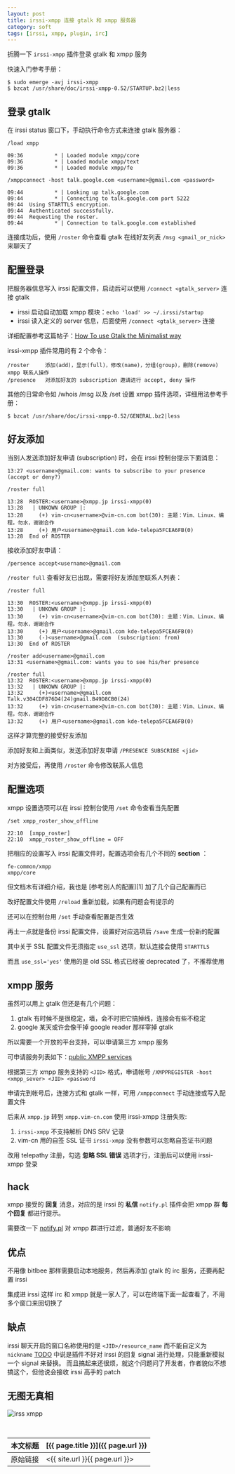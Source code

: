 ```yaml
---
layout: post
title: irssi-xmpp 连接 gtalk 和 xmpp 服务器
category: soft
tags: [irssi, xmpp, plugin, irc]
---
```


折腾一下 `irssi-xmpp` 插件登录 gtalk 和 xmpp 服务

快速入门参考手册：

    $ sudo emerge -avj irssi-xmpp
    $ bzcat /usr/share/doc/irssi-xmpp-0.52/STARTUP.bz2|less

## 登录 gtalk

在 irssi status 窗口下，手动执行命令方式来连接 gtalk 服务器：

    /load xmpp

    09:36          * | Loaded module xmpp/core
    09:36          * | Loaded module xmpp/text
    09:36          * | Loaded module xmpp/fe

    /xmppconnect -host talk.google.com <username>@gmail.com <password>

    09:44          * | Looking up talk.google.com
    09:44          * | Connecting to talk.google.com port 5222
    09:44  Using STARTTLS encryption.
    09:44  Authenticated successfully.
    09:44  Requesting the roster.
    09:44          * | Connection to talk.google.com established


连接成功后，使用 `/roster` 命令查看 gtalk 在线好友列表 `/msg <gmail_or_nick>` 来聊天了

## 配置登录

把服务器信息写入 irssi 配置文件，启动后可以使用 `/connect <gtalk_server>` 连接 gtalk

- irssi 启动自动加载 xmpp 模块：`echo 'load' >> ~/.irssi/startup`
- irssi 读入定义的 server 信息，后面使用 `/connect <gtalk_server>` 连接

详细配置参考这篇帖子：[How To use Gtalk the Minimalist way](http://crunchbang.org/forums/viewtopic.php?id=17703)

irssi-xmpp 插件常用的有 2 个命令：

    /roster     添加(add)，显示(full)，修改(name)，分组(group)，删除(remove) xmpp 联系人操作
    /presence   对添加好友的 subscription 邀请进行 accept, deny 操作

其他的日常命令如 /whois /msg 以及 /set 设置 xmpp 插件选项，详细用法参考手册：

    $ bzcat /usr/share/doc/irssi-xmpp-0.52/GENERAL.bz2|less

## 好友添加

当别人发送添加好友申请 (subscription) 时，会在 irssi 控制台提示下面消息：

    13:27 <username>@gmail.com: wants to subscribe to your presence  (accept or deny?)

    /roster full

    13:28  ROSTER:<username>@xmpp.jp irssi-xmpp(0)
    13:28   | UNKOWN GROUP |:
    13:28     (+) vim-cn<username>@vim-cn.com bot(30): 主题：Vim、Linux、编程。勿水，谢谢合作
    13:28     (+) 用户<username>@gmail.com kde-telepa5FCEA6FB(0)
    13:28  End of ROSTER

接收添加好友申请：

    /persence accept<username>@gmail.com

`/roster full` 查看好友已出现，需要将好友添加至联系人列表：

    /roster full

    13:30  ROSTER:<username>@xmpp.jp irssi-xmpp(0)
    13:30   | UNKOWN GROUP |:
    13:30     (+) vim-cn<username>@vim-cn.com bot(30): 主题：Vim、Linux、编程。勿水，谢谢合作
    13:30     (+) 用户<username>@gmail.com kde-telepa5FCEA6FB(0)
    13:30     (-)<username>@gmail.com  (subscription: from)
    13:30  End of ROSTER

    /roster add<username>@gmail.com
    13:31 <username>@gmail.com: wants you to see his/her presence

    /roster full
    13:32  ROSTER:<username>@xmpp.jp irssi-xmpp(0)
    13:32   | UNKOWN GROUP |:
    13:32     (+)<username>@gmail.com Talk.v304CDF876D4(24)gmail.B49D8CB0(24)
    13:32     (+) vim-cn<username>@vim-cn.com bot(30): 主题：Vim、Linux、编程。勿水，谢谢合作
    13:32     (+) 用户<username>@gmail.com kde-telepa5FCEA6FB(0)

这样才算完整的接受好友添加

添加好友和上面类似，发送添加好友申请 `/PRESENCE SUBSCRIBE <jid>`

对方接受后，再使用 `/roster` 命令修改联系人信息

## 配置选项

xmpp 设置选项可以在 irssi 控制台使用 `/set` 命令查看当先配置

    /set xmpp_roster_show_offline

    22:10  [xmpp_roster]
    22:10  xmpp_roster_show_offline = OFF

把相应的设置写入 irssi 配置文件时，配置选项会有几个不同的 **section** ：

    fe-common/xmpp
    xmpp/core

但文档木有详细介绍，我也是 [参考别人的配置][1] 加了几个自己配置而已

改好配置文件使用 `/reload` 重新加载，如果有问题会有提示的

还可以在控制台用 `/set` 手动查看配置是否生效

再土一点就是备份 irssi 配置文件，设置好对应选项后 `/save` 生成一份新的配置

其中关于 SSL 配置文件无须指定 `use_ssl` 选项，默认连接会使用 `STARTTLS`

而且 `use_ssl='yes'` 使用的是 old SSL 格式已经被 deprecated 了，不推荐使用

## xmpp 服务

虽然可以用上 gtalk 但还是有几个问题：

1. gtalk 有时候不是很稳定，墙，会不时把它搞掉线，连接会有些不稳定
2. google 某天或许会像干掉 google reader 那样宰掉 gtalk

所以需要一个开放的平台支持，可以申请第三方 xmpp 服务

可申请服务列表如下：[public XMPP services](http://xmpp.net/)

根据第三方 xmpp 服务支持的 `<JID>` 格式，申请帐号 `/XMPPREGISTER -host <xmpp_sever> <JID> <password`

申请完到帐号后，连接方式和 gtalk 一样，可用 `/xmppconnect` 手动连接或写入配置文件

后来从 `xmpp.jp` 转到 `xmpp.vim-cn.com` 使用 irssi-xmpp 注册失败:

1. `irssi-xmpp` 不支持解析 DNS SRV 记录
2. vim-cn 用的自签 SSL 证书 `irssi-xmpp` 没有参数可以忽略自签证书问题

改用 telepathy 注册，勾选 **忽略 SSL 错误** 选项才行，注册后可以使用 irssi-xmpp 登录

## hack

xmpp 接受的 **回复** 消息，对应的是 irssi 的 **私信** `notify.pl` 插件会把 xmpp 群 **每个回复** 都进行提示。

需要改一下 [notify.pl](https://github.com/lvii/dotfiles/blob/master/irssi/scripts/notify.pl) 对 xmpp 群进行过滤，普通好友不影响

## 优点

不用像 bitlbee 那样需要启动本地服务，然后再添加 gtalk 的 irc 服务，还要再配置 irssi

集成进 irssi 这样 irc 和 xmpp 就是一家人了，可以在终端下面一起查看了，不用多个窗口来回切换了

## 缺点

irssi 聊天开启的窗口名称使用的是 `<JID>/resource_name` 而不能自定义为 `nickname`
[TODO](http://cybione.org/cgi-bin/cvsweb/~checkout~/irssi-xmpp/TODO?rev=1.12&content-type=text/plain&cvsroot=irssi-xmpp)
中说是插件不好对 irssi 的回复 signal 进行处理，只能重新模拟一个 signal 来替换。
而且搞起来还很烦，就这个问题问了开发者，作者貌似不想搞这个，但他说会接收 irssi 高手的 patch

## 无图无真相

![irss xmpp](http://fc02.deviantart.net/fs71/f/2013/100/7/a/irssi_xmpp_by_57lvii-d61373j.png)


<br/>

本文标题 | [{{ page.title }}]({{ page.url }})
-------- |:--------
原始链接 | <{{ site.url }}{{ page.url }}>
